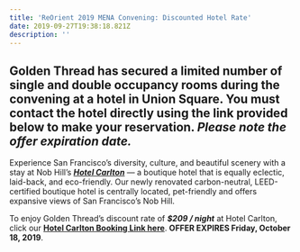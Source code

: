 ```yaml
---
title: 'ReOrient 2019 MENA Convening: Discounted Hotel Rate'
date: 2019-09-27T19:38:18.821Z
description: ''
---
```

## Golden Thread has secured a limited number of single and double occupancy rooms during the convening at a hotel in Union Square. You must contact the hotel directly using the link provided below to make your reservation. _Please note the offer expiration date._

Experience San Francisco’s diversity, culture, and beautiful scenery with a stay at Nob Hill’s [_**Hotel Carlton**_](https://www.jdvhotels.com/hotels/california/san-francisco/hotel-carlton) _—_ a boutique hotel that is equally eclectic, laid-back, and eco-friendly. Our newly renovated carbon-neutral, LEED-certified boutique hotel is centrally located, pet-friendly and offers expansive views of San Francisco’s Nob Hill.

To enjoy Golden Thread’s discount rate of **_$209 / night_** at Hotel Carlton, click our [**Hotel Carlton Booking Link here**](https://gc.synxis.com/rez.aspx?Hotel=59679&Chain=25042&template=CAR&arrive=11/8/2019&depart=11/11/2019&adult=1&child=0&group=1911GOLDEN). **OFFER EXPIRES Friday, October 18, 2019**.
